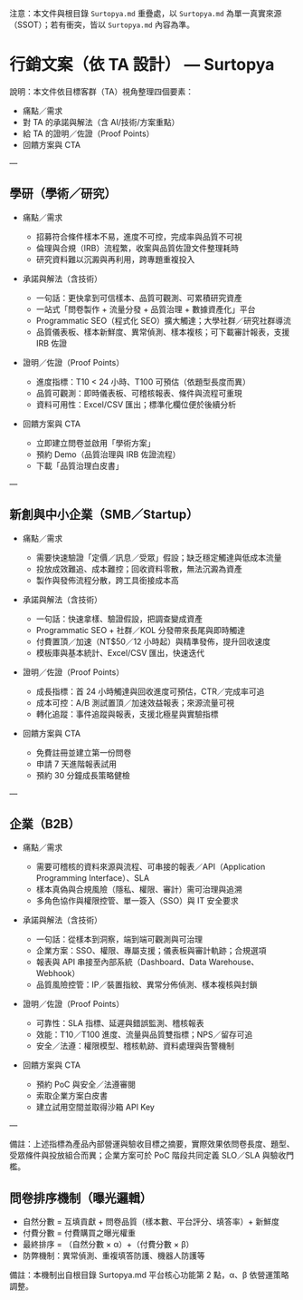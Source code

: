 ﻿注意：本文件與根目錄 `Surtopya.md` 重疊處，以 `Surtopya.md` 為單一真實來源（SSOT）；若有衝突，皆以 `Surtopya.md` 內容為準。

# 行銷文案（依 TA 設計） — Surtopya

說明：本文件依目標客群（TA）視角整理四個要素：
- 痛點／需求
- 對 TA 的承諾與解法（含 AI/技術/方案重點）
- 給 TA 的證明／佐證（Proof Points）
- 回饋方案與 CTA

—

## 學研（學術／研究）

- 痛點／需求
  - 招募符合條件樣本不易，進度不可控，完成率與品質不可視
  - 倫理與合規（IRB）流程繁，收案與品質佐證文件整理耗時
  - 研究資料難以沉澱與再利用，跨專題重複投入

- 承諾與解法（含技術）
  - 一句話：更快拿到可信樣本、品質可觀測、可累積研究資產
  - 一站式「問卷製作 + 流量分發 + 品質治理 + 數據資產化」平台
  - Programmatic SEO（程式化 SEO）擴大觸達；大學社群／研究社群導流
  - 品質儀表板、樣本新鮮度、異常偵測、樣本複核；可下載審計報表，支援 IRB 佐證

- 證明／佐證（Proof Points）
  - 進度指標：T10 < 24 小時、T100 可預估（依題型長度而異）
  - 品質可觀測：即時儀表板、可稽核報表、條件與流程可重現
  - 資料可用性：Excel/CSV 匯出；標準化欄位便於後續分析

- 回饋方案與 CTA
  - 立即建立問卷並啟用「學術方案」
  - 預約 Demo（品質治理與 IRB 佐證流程）
  - 下載「品質治理白皮書」

—

## 新創與中小企業（SMB／Startup）

- 痛點／需求
  - 需要快速驗證「定價／訊息／受眾」假設；缺乏穩定觸達與低成本流量
  - 投放成效難追、成本難控；回收資料零散，無法沉澱為資產
  - 製作與發佈流程分散，跨工具銜接成本高

- 承諾與解法（含技術）
  - 一句話：快速拿樣、驗證假設，把調查變成資產
  - Programmatic SEO + 社群／KOL 分發帶來長尾與即時觸達
  - 付費置頂／加速（NT$50／12 小時起）與精準發佈，提升回收速度
  - 模板庫與基本統計、Excel/CSV 匯出，快速迭代

- 證明／佐證（Proof Points）
  - 成長指標：首 24 小時觸達與回收進度可預估，CTR／完成率可追
  - 成本可控：A/B 測試置頂／加速效益報表；來源流量可視
  - 轉化追蹤：事件追蹤與報表，支援北極星與實驗指標

- 回饋方案與 CTA
  - 免費註冊並建立第一份問卷
  - 申請 7 天進階報表試用
  - 預約 30 分鐘成長策略健檢

—

## 企業（B2B）

- 痛點／需求
  - 需要可稽核的資料來源與流程、可串接的報表／API（Application Programming Interface）、SLA
  - 樣本真偽與合規風險（隱私、權限、審計）需可治理與追溯
  - 多角色協作與權限控管、單一簽入（SSO）與 IT 安全要求

- 承諾與解法（含技術）
  - 一句話：從樣本到洞察，端到端可觀測與可治理
  - 企業方案：SSO、權限、專屬支援；儀表板與審計軌跡；合規選項
  - 報表與 API 串接至內部系統（Dashboard、Data Warehouse、Webhook）
  - 品質風險控管：IP／裝置指紋、異常分佈偵測、樣本複核與封鎖

- 證明／佐證（Proof Points）
  - 可靠性：SLA 指標、延遲與錯誤監測、稽核報表
  - 效能：T10／T100 進度、流量與品質雙指標；NPS／留存可追
  - 安全／法遵：權限模型、稽核軌跡、資料處理與告警機制

- 回饋方案與 CTA
  - 預約 PoC 與安全／法遵審閱
  - 索取企業方案白皮書
  - 建立試用空間並取得沙箱 API Key

—

備註：上述指標為產品內部營運與驗收目標之摘要，實際效果依問卷長度、題型、受眾條件與投放組合而異；企業方案可於 PoC 階段共同定義 SLO／SLA 與驗收門檻。


## 問卷排序機制（曝光邏輯）

- 自然分數 = 互填貢獻 + 問卷品質（樣本數、平台評分、填答率）+ 新鮮度
- 付費分數 = 付費購買之曝光權重
- 最終排序 = （自然分數 × α）+（付費分數 × β）
- 防弊機制：異常偵測、重複填答防護、機器人防護等

備註：本機制出自根目錄 Surtopya.md 平台核心功能第 2 點，α、β 依營運策略調整。

